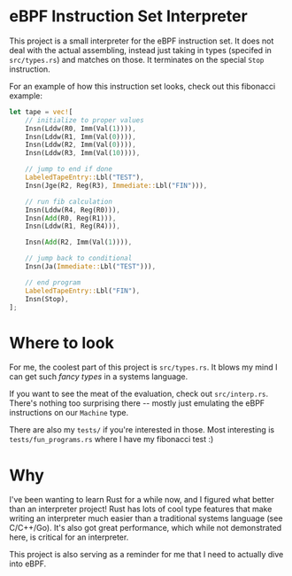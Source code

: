 # eBPF Instruction Set Interpreter

This project is a small interpreter for the eBPF instruction set. It does not deal with the actual assembling, instead just taking in types (specifed in `src/types.rs`) and matches on those. It terminates on the special `Stop` instruction.

For an example of how this instruction set looks, check out this fibonacci example:

```rust
let tape = vec![
    // initialize to proper values
    Insn(Lddw(R0, Imm(Val(1)))),
    Insn(Lddw(R1, Imm(Val(0)))),
    Insn(Lddw(R2, Imm(Val(0)))),
    Insn(Lddw(R3, Imm(Val(10)))),

    // jump to end if done
    LabeledTapeEntry::Lbl("TEST"),
    Insn(Jge(R2, Reg(R3), Immediate::Lbl("FIN"))),

    // run fib calculation
    Insn(Lddw(R4, Reg(R0))),
    Insn(Add(R0, Reg(R1))),
    Insn(Lddw(R1, Reg(R4))),

    Insn(Add(R2, Imm(Val(1)))),

    // jump back to conditional
    Insn(Ja(Immediate::Lbl("TEST"))),

    // end program
    LabeledTapeEntry::Lbl("FIN"),
    Insn(Stop),
];
```

# Where to look

For me, the coolest part of this project is `src/types.rs`. It blows my mind I can get such _fancy types_ in a systems language.

If you want to see the meat of the evaluation, check out `src/interp.rs`. There's nothing too surprising there -- mostly just emulating the eBPF instructions on our `Machine` type.

There are also my `tests/` if you're interested in those. Most interesting is `tests/fun_programs.rs` where I have my fibonacci test :)

# Why

I've been wanting to learn Rust for a while now, and I figured what better than an interpreter project! Rust has lots of cool type features that make writing an interpreter much easier than a traditional systems language (see C/C++/Go). It's also got great performance, which while not demonstrated here, is critical for an interpreter.

This project is also serving as a reminder for me that I need to actually dive into eBPF.
